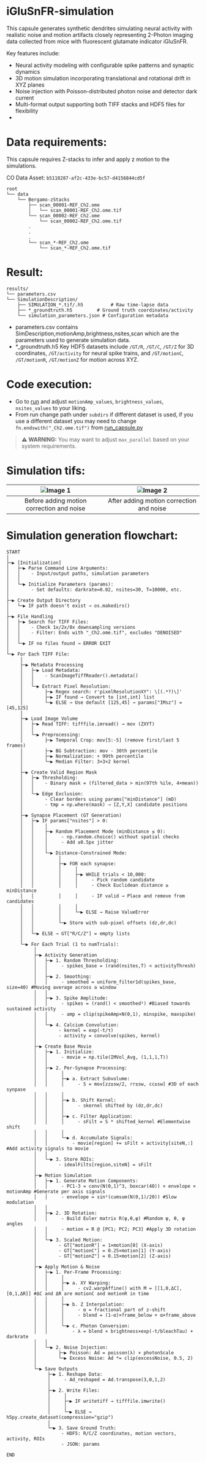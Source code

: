 # iGluSnFR-simulation

This capsule generates synthetic dendrites simulating neural activity with realistic noise and motion artifacts closely representing 2-Photon imaging data collected from mice with fluorescent glutamate indicator iGluSnFR. 

Key features include:
- Neural activity modeling with configurable spike patterns and synaptic dynamics
- 3D motion simulation incorporating translational and rotational drift in XYZ planes
- Noise injection with Poisson-distributed photon noise and detector dark current
- Multi-format output supporting both TIFF stacks and HDF5 files for flexibility
- 
# Data requirements:
This capsule requires Z-stacks to infer and apply z motion to the simulations. 

CO Data Asset: `b5118287-af2c-433e-bc57-d4156844cd5f`
```
root
└── data
    └── Bergamo-zStacks
        ├── scan_00001-REF_Ch2.ome
        │   └── scan_00001-REF_Ch2.ome.tif
        └── scan_00002-REF_Ch2.ome
            └── scan_00002-REF_Ch2.ome.tif
        .
        .
        .
        └── scan_*-REF_Ch2.ome
            └── scan_*-REF_Ch2.ome.tif
```

# Result:
```
results/  
└── parameters.csv 
└── SimulationDescription/  
    ├── SIMULATION_*.tif/.h5          # Raw time-lapse data   
    ├── *_groundtruth.h5         # Ground truth coordinates/activity  
    └── simulation_parameters.json # Configuration metadata
```
- parameters.csv contains SimDescription,motionAmp,brightness,nsites,scan which are the parameters used to generate simulation data. 
- *_groundtruth.h5 Key HDF5 datasets include `/GT/R`, `/GT/C`, `/GT/Z` for 3D coordinates, `/GT/activity` for neural spike trains, and `/GT/motionC`, `/GT/motionR`, `/GT/motionZ` for motion across XYZ.  

# Code execution:
- Go to [run](code/run) and adjust `motionAmp_values`, `brightness_values`, `nsites_values` to your liking. 
- From run change path under `subdirs` if different dataset is used, if you use a different dataset you may need to change `fn.endswith("_Ch2.ome.tif")` from [run_capsule.py](code/run_capsule.py)
> **⚠️ WARNING:** You may want to adjust `max_parallel` based on your system requirements.

# Simulation tifs:
| ![Image 1](https://github.com/user-attachments/assets/7d16465b-bb69-42fd-ad53-db81fcd46185) | ![Image 2](https://github.com/user-attachments/assets/6585e312-3e9b-4cf0-b484-5949a242b24b) |
|:--------------------------------------------------------:|:-------------------------------------------------------:|
| Before adding motion correction and noise                | After adding motion correction and noise                |





# Simulation generation flowchart:
```
START
│
├─▶ [Initialization]
│   ├─▶ Parse Command Line Arguments:
│   │    - Input/output paths, simulation parameters
│   │
│   └─▶ Initialize Parameters (params):
│        - Set defaults: darkrate=0.02, nsites=30, T=10000, etc.
│
├─▶ Create Output Directory
│   └─▶ IF path doesn't exist → os.makedirs()
│
├─▶ File Handling
│   ├─▶ Search for TIFF Files:
│   │    - Check 1x/2x/8x downsampling versions
│   │    - Filter: Ends with "_Ch2.ome.tif", excludes "DENOISED"
│   │
│   └─▶ IF no files found → ERROR EXIT
│
└─▶ For Each TIFF File:
     │
     ├─▶ Metadata Processing
     │   ├─▶ Load Metadata:
     │   │    - ScanImageTiffReader().metadata()
     │   │
     │   └─▶ Extract Pixel Resolution:
     │        ├─▶ Regex search: r'pixelResolutionXY": \[(.*?)\]'
     │        ├─▶ IF found → Convert to [int,int] list
     │        └─▶ ELSE → Use default [125,45] → params["IMsz"] = [45,125]
     │
     ├─▶ Load Image Volume
     │   ├─▶ Read TIFF: tifffile.imread() → mov (ZXYT)
     │   │
     │   └─▶ Preprocessing:
     │        ├─▶ Temporal Crop: mov[5:-5] (remove first/last 5 frames)
     │        ├─▶ BG Subtraction: mov - 30th percentile
     │        ├─▶ Normalization: ÷ 99th percentile
     │        └─▶ Median Filter: 3×3×2 kernel
     │
     ├─▶ Create Valid Region Mask
     │   ├─▶ Thresholding:
     │   │    - Binary mask = (filtered_data > min(97th %ile, 4×mean))
     │   │
     │   └─▶ Edge Exclusion:
     │        - Clear borders using params["minDistance"] (mD)
     │        - tmp = np.where(mask) → [Z,Y,X] candidate positions
     │
     ├─▶ Synapse Placement (GT Generation)
     │   ├─▶ IF params["nsites"] > 0:
     │   │    │
     │   │    ├─▶ Random Placement Mode (minDistance ≤ 0):
     │   │    │     - np.random.choice() without spatial checks
     │   │    │     - Add ±0.5px jitter
     │   │    │
     │   │    └─▶ Distance-Constrained Mode:
     │   │         │
     │   │         ├─▶ FOR each synapse:
     │   │         │     │
     │   │         │     ├─▶ WHILE trials < 10,000:
     │   │         │     │     - Pick random candidate
     │   │         │     │     - Check Euclidean distance ≥ minDistance
     │   │         │     │     - IF valid → Place and remove from candidates
     │   │         │     │
     │   │         │     └─▶ ELSE → Raise ValueError
     │   │         │
     │   │         └─▶ Store with sub-pixel offsets (dz,dr,dc)
     │   │
     │   └─▶ ELSE → GT["R/C/Z"] = empty lists
     │
     └─▶ For Each Trial (1 to numTrials):
          │
          ├─▶ Activity Generation
          │   ├─▶ 1. Random Thresholding:
          │   │     - spikes_base = (rand(nsites,T) < activityThresh)
          │   │
          │   ├─▶ 2. Smoothing:
          │   │     - smoothed = uniform_filter1d(spikes_base, size=40) #Moving average across a window
          │   │
          │   ├─▶ 3. Spike Amplitude:
          │   │     - spikes = (rand() < smoothed²) #Biased towards sustained activity 
          │   │     - amp = clip(spikeAmp×N(0,1), minspike, maxspike)
          │   │
          │   └─▶ 4. Calcium Convolution:
          │        - kernel = exp(-t/τ)
          │        - activity = convolve(spikes, kernel)
          │
          ├─▶ Create Base Movie
          │   ├─▶ 1. Initialize:
          │   │     - movie = np.tile(IMVol_Avg, (1,1,1,T))
          │   │
          │   ├─▶ 2. Per-Synapse Processing:
          │   │     │
          │   │     ├─▶ a. Extract Subvolume:
          │   │     │     - S = mov[zz±sw/2, rr±sw, cc±sw] #3D of each synpase
          │   │     │
          │   │     ├─▶ b. Shift Kernel:
          │   │     │     - skernel shifted by (dz,dr,dc)
          │   │     │
          │   │     ├─▶ c. Filter Application:
          │   │     │     - sFilt = S * shifted_kernel #Elementwise shift
          │   │     │
          │   │     └─▶ d. Accumulate Signals:
          │   │         - movie[region] += sFilt × activity[siteN,:] #Add activity signals to movie
          │   │
          │   └─▶ 3. Store ROIs:
          │        - idealFilts[region,siteN] = sFilt
          │
          ├─▶ Motion Simulation
          │   ├─▶ 1. Generate Motion Components:
          │   │     - PC1-3 = conv(N(0,1)^3, boxcar(40)) × envelope × motionAmp #Generate per axis signals
          │   │     - envelope = sin²(cumsum(N(0,1)/20)) #Slow modulation
          │   │
          │   ├─▶ 2. 3D Rotation:
          │   │     - Build Euler matrix R(ψ,θ,φ) #Random ψ, θ, φ angles
          │   │     - motion = R @ [PC1; PC2; PC3] #Apply 3D rotation
          │   │
          │   └─▶ 3. Scaled Motion:
          │        - GT["motionR"] = 1×motion[0] (X-axis) 
          │        - GT["motionC"] = 0.25×motion[1] (Y-axis)
          │        - GT["motionZ"] = 0.15×motion[2] (Z-axis)
          │
          ├─▶ Apply Motion & Noise
          │   ├─▶ 1. Per-Frame Processing:
          │   │     │
          │   │     ├─▶ a. XY Warping:
          │   │     │     - cv2.warpAffine() with M = [[1,0,ΔC],[0,1,ΔR]] #ΔC and ΔR are motionC and motionR in time
          │   │     │
          │   │     ├─▶ b. Z Interpolation:
          │   │     │     - α = fractional part of z-shift
          │   │     │     - blend = (1-α)×frame_below + α×frame_above
          │   │     │
          │   │     └─▶ c. Photon Conversion:
          │   │         - λ = blend × brightness×exp(-t/bleachTau) + darkrate
          │   │
          │   └─▶ 2. Noise Injection:
          │        ├─▶ Poisson: Ad = poisson(λ) × photonScale 
          │        └─▶ Excess Noise: Ad *= clip(excessNoise, 0.5, 2)
          │
          └─▶ Save Outputs
               ├─▶ 1. Reshape Data:
               │     - Ad_reshaped = Ad.transpose(3,0,1,2)
               │
               ├─▶ 2. Write Files:
               │     │
               │     ├─▶ IF writetiff → tifffile.imwrite()
               │     │
               │     └─▶ ELSE → h5py.create_dataset(compression="gzip")
               │
               └─▶ 3. Save Ground Truth:
                    - HDF5: R/C/Z coordinates, motion vectors, activity, ROIs
                    - JSON: params

END
```
